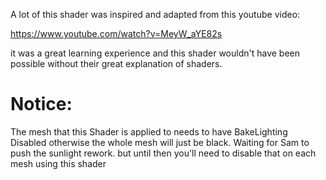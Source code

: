 A lot of this shader was inspired and adapted from this youtube video: 

https://www.youtube.com/watch?v=MeyW_aYE82s

it was a great learning experience and this shader wouldn't have been possible without their great explanation of shaders.

# Notice:
The mesh that this Shader is applied to needs to have BakeLighting Disabled otherwise the whole mesh will just be black. Waiting for Sam to push the sunlight rework. but until then you'll need to disable that on each mesh using this shader
